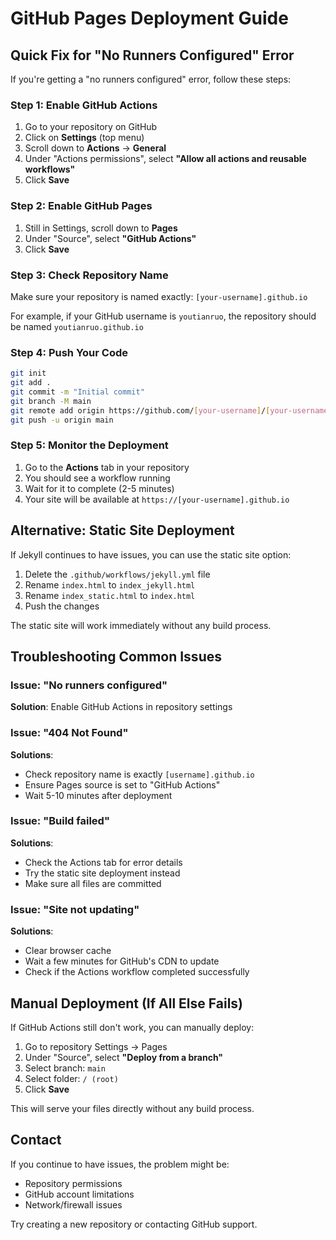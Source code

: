 # GitHub Pages Deployment Guide

## Quick Fix for "No Runners Configured" Error

If you're getting a "no runners configured" error, follow these steps:

### Step 1: Enable GitHub Actions

1. Go to your repository on GitHub
2. Click on **Settings** (top menu)
3. Scroll down to **Actions** → **General**
4. Under "Actions permissions", select **"Allow all actions and reusable workflows"**
5. Click **Save**

### Step 2: Enable GitHub Pages

1. Still in Settings, scroll down to **Pages**
2. Under "Source", select **"GitHub Actions"**
3. Click **Save**

### Step 3: Check Repository Name

Make sure your repository is named exactly: `[your-username].github.io`

For example, if your GitHub username is `youtianruo`, the repository should be named `youtianruo.github.io`

### Step 4: Push Your Code

```bash
git init
git add .
git commit -m "Initial commit"
git branch -M main
git remote add origin https://github.com/[your-username]/[your-username].github.io.git
git push -u origin main
```

### Step 5: Monitor the Deployment

1. Go to the **Actions** tab in your repository
2. You should see a workflow running
3. Wait for it to complete (2-5 minutes)
4. Your site will be available at `https://[your-username].github.io`

## Alternative: Static Site Deployment

If Jekyll continues to have issues, you can use the static site option:

1. Delete the `.github/workflows/jekyll.yml` file
2. Rename `index.html` to `index_jekyll.html`
3. Rename `index_static.html` to `index.html`
4. Push the changes

The static site will work immediately without any build process.

## Troubleshooting Common Issues

### Issue: "No runners configured"
**Solution**: Enable GitHub Actions in repository settings

### Issue: "404 Not Found"
**Solutions**:
- Check repository name is exactly `[username].github.io`
- Ensure Pages source is set to "GitHub Actions"
- Wait 5-10 minutes after deployment

### Issue: "Build failed"
**Solutions**:
- Check the Actions tab for error details
- Try the static site deployment instead
- Make sure all files are committed

### Issue: "Site not updating"
**Solutions**:
- Clear browser cache
- Wait a few minutes for GitHub's CDN to update
- Check if the Actions workflow completed successfully

## Manual Deployment (If All Else Fails)

If GitHub Actions still don't work, you can manually deploy:

1. Go to repository Settings → Pages
2. Under "Source", select **"Deploy from a branch"**
3. Select branch: `main`
4. Select folder: `/ (root)`
5. Click **Save**

This will serve your files directly without any build process.

## Contact

If you continue to have issues, the problem might be:
- Repository permissions
- GitHub account limitations
- Network/firewall issues

Try creating a new repository or contacting GitHub support.
